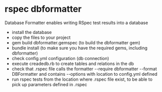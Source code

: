 rspec dbformatter
=================

Database Formatter enables writing RSpec test results into a database

- install the database
- copy the files to your project
- gem build dbformatter.gemspec (to build the dbformatter gem)
- bundle install (to make sure you have the required gems, including dbformatter)
- check config.yml configuration (db connection)
- execute creadedb.rb to create tables and relations in the db
- check that .rspec file calls the formatter --require dbformatter --format DBFormatter and contains --options with location to config.yml defined
- run rspec tests from the location where .rspec file exist, to be able to pick up parameters defined in .rspec
